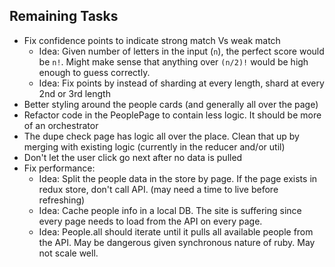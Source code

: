 ## Remaining Tasks
- Fix confidence points to indicate strong match Vs weak match
  - Idea: Given number of letters in the input (`n`), the perfect score would be `n!`. Might make sense that anything over `(n/2)!` would be high enough to guess correctly.
  - Idea: Fix points by instead of sharding at every length, shard at every 2nd or 3rd length
- Better styling around the people cards (and generally all over the page)
- Refactor code in the PeoplePage to contain less logic. It should be more of an orchestrator
- The dupe check page has logic all over the place. Clean that up by merging with existing logic (currently in the reducer and/or util)
- Don't let the user click go next after no data is pulled
- Fix performance:
  - Idea: Split the people data in the store by page. If the page exists in redux store, don't call API. (may need a time to live before refreshing)
  - Idea: Cache people info in a local DB. The site is suffering since every page needs to load from the API on every page.
  - Idea: People.all should iterate until it pulls all available people from the API. May be dangerous given synchronous nature of ruby. May not scale well.
